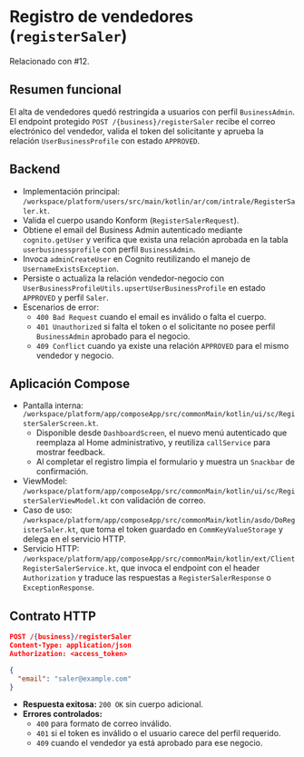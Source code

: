 # Registro de vendedores (`registerSaler`)
Relacionado con #12.

## Resumen funcional
El alta de vendedores quedó restringida a usuarios con perfil `BusinessAdmin`. El endpoint protegido `POST /{business}/registerSaler`
recibe el correo electrónico del vendedor, valida el token del solicitante y aprueba la relación `UserBusinessProfile` con estado
`APPROVED`.

## Backend
- Implementación principal: `/workspace/platform/users/src/main/kotlin/ar/com/intrale/RegisterSaler.kt`.
- Valida el cuerpo usando Konform (`RegisterSalerRequest`).
- Obtiene el email del Business Admin autenticado mediante `cognito.getUser` y verifica que exista una relación aprobada en la
tabla `userbusinessprofile` con perfil `BusinessAdmin`.
- Invoca `adminCreateUser` en Cognito reutilizando el manejo de `UsernameExistsException`.
- Persiste o actualiza la relación vendedor-negocio con `UserBusinessProfileUtils.upsertUserBusinessProfile` en estado
  `APPROVED` y perfil `Saler`.
- Escenarios de error:
  - `400 Bad Request` cuando el email es inválido o falta el cuerpo.
  - `401 Unauthorized` si falta el token o el solicitante no posee perfil `BusinessAdmin` aprobado para el negocio.
  - `409 Conflict` cuando ya existe una relación `APPROVED` para el mismo vendedor y negocio.

## Aplicación Compose
- Pantalla interna: `/workspace/platform/app/composeApp/src/commonMain/kotlin/ui/sc/RegisterSalerScreen.kt`.
  - Disponible desde `DashboardScreen`, el nuevo menú autenticado que reemplaza al Home administrativo, y reutiliza `callService` para mostrar feedback.
  - Al completar el registro limpia el formulario y muestra un `Snackbar` de confirmación.
- ViewModel: `/workspace/platform/app/composeApp/src/commonMain/kotlin/ui/sc/RegisterSalerViewModel.kt` con validación de correo.
- Caso de uso: `/workspace/platform/app/composeApp/src/commonMain/kotlin/asdo/DoRegisterSaler.kt`, que toma el token guardado en
  `CommKeyValueStorage` y delega en el servicio HTTP.
- Servicio HTTP: `/workspace/platform/app/composeApp/src/commonMain/kotlin/ext/ClientRegisterSalerService.kt`, que invoca el
  endpoint con el header `Authorization` y traduce las respuestas a `RegisterSalerResponse` o `ExceptionResponse`.

## Contrato HTTP
```json
POST /{business}/registerSaler
Content-Type: application/json
Authorization: <access_token>

{
  "email": "saler@example.com"
}
```

- **Respuesta exitosa:** `200 OK` sin cuerpo adicional.
- **Errores controlados:**
  - `400` para formato de correo inválido.
  - `401` si el token es inválido o el usuario carece del perfil requerido.
  - `409` cuando el vendedor ya está aprobado para ese negocio.
